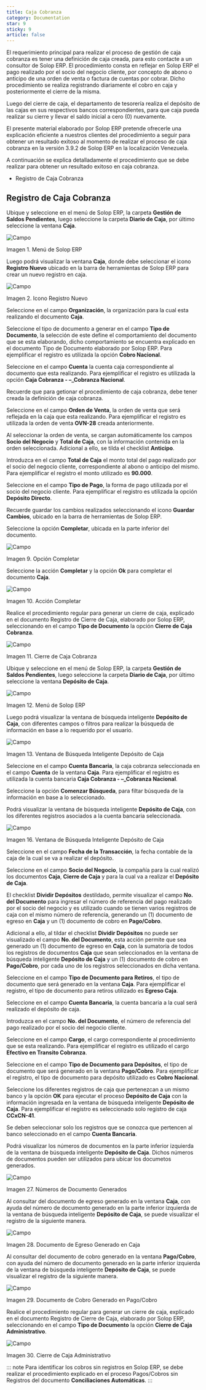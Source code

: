 ```yaml
---
title: Caja Cobranza
category: Documentation
star: 9
sticky: 9
article: false
---
```


El requerimiento principal para realizar el proceso de gestión de caja cobranza es tener una definición de caja creada, para esto contacte a un consultor de Solop ERP. El procedimiento consta en reflejar en Solop ERP el pago realizado por el socio del negocio cliente, por concepto de abono o anticipo de una orden de venta o factura de cuentas por cobrar. Dicho procedimiento se realiza registrando diariamente el cobro en caja y posteriormente el cierre de la misma.

Luego del cierre de caja, el departamento de tesorería realiza el depósito de las cajas en sus respectivos bancos correspondientes, para que caja pueda realizar su cierre y llevar el saldo inicial a cero (0) nuevamente.

El presente material elaborado por Solop ERP pretende ofrecerle una explicación eficiente a nuestros clientes del procedimiento a seguir para obtener un resultado exitoso al momento de realizar el proceso de caja cobranza en la versión 3.9.2 de Solop ERP en la localización Venezuela.

A continuación se explica detalladamente el procedimiento que se debe realizar para obtener un resultado exitoso en caja cobranza.

- Registro de Caja Cobranza

## Registro de Caja Cobranza

Ubique y seleccione en el menú de Solop ERP, la carpeta **Gestión de Saldos Pendientes**, luego seleccione la carpeta **Diario de Caja**, por último seleccione la ventana **Caja**.

![Campo](/assets/img/docs/balance-management/bam-balance-image36.png)

Imagen 1. Menú de Solop ERP

Luego podrá visualizar la ventana **Caja**, donde debe seleccionar el icono **Registro Nuevo** ubicado en la barra de herramientas de Solop ERP para crear un nuevo registro en caja.

![Campo](/assets/img/docs/balance-management/bam-balance-image37.png)

Imagen 2. Icono Registro Nuevo

Seleccione en el campo **Organización**, la organización para la cual esta realizando el documento **Caja**.

Seleccione el tipo de documento a generar en el campo **Tipo de Documento**, la selección de este define el comportamiento del documento que se esta elaborando, dicho comportamiento se encuentra explicado en el documento Tipo de Documento elaborado por Solop ERP. Para ejemplificar el registro es utilizada la opción **Cobro Nacional**.

Seleccione en el campo **Cuenta** la cuenta caja correspondiente al documento que esta realizando. Para ejemplificar el registro es utilizada la opción **Caja Cobranza - –\_Cobranza Nacional**.

Recuerde que para getionar el procedimiento de caja cobranza, debe tener creada la definición de caja cobranza.

Seleccione en el campo **Orden de Venta**, la orden de venta que será reflejada en la caja que esta realizando. Para ejemplificar el registro es utilizada la orden de venta **OVN-28** creada anteriormente.

Al seleccionar la orden de venta, se cargan automáticamente los campos **Socio del Negocio** y **Total de Caja**, con la información contenida en la orden seleccionada. Adicional a ello, se tilda el checklist **Anticipo**.

Introduzca en el campo **Total de Caja** el monto total del pago realizado por el socio del negocio cliente, correspondiente al abono o anticipo del mismo. Para ejemplificar el registro el monto utilizado es **90.000**.

Seleccione en el campo **Tipo de Pago**, la forma de pago utilizada por el socio del negocio cliente. Para ejemplificar el registro es utilizada la opción **Depósito Directo**.

Recuerde guardar los cambios realizados seleccionando el icono **Guardar Cambios**, ubicado en la barra de herramientas de Solop ERP.

Seleccione la opción **Completar**, ubicada en la parte inferior del documento.

![Campo](/assets/img/docs/balance-management/bam-balance-image44.png)

Imagen 9. Opción Completar

Seleccione la acción **Completar** y la opción **Ok** para completar el documento **Caja**.

![Campo](/assets/img/docs/balance-management/bam-balance-image45.png)

Imagen 10. Acción Completar

Realice el procedimiento regular para generar un cierre de caja, explicado en el documento Registro de Cierre de Caja, elaborado por Solop ERP, seleccionando en el campo **Tipo de Documento** la opción **Cierre de Caja Cobranza**.

![Campo](/assets/img/docs/balance-management/bam-balance-image46.png)

Imagen 11. Cierre de Caja Cobranza

Ubique y seleccione en el menú de Solop ERP, la carpeta **Gestión de Saldos Pendientes**, luego seleccione la carpeta **Diario de Caja**, por último seleccione la ventana **Depósito de Caja**.

![Campo](/assets/img/docs/balance-management/bam-balance-image47.png)

Imagen 12. Menú de Solop ERP

Luego podrá visualizar la ventana de búsqueda inteligente **Depósito de Caja**, con diferentes campos o filtros para realizar la búsqueda de información en base a lo requerido por el usuario.

![Campo](/assets/img/docs/balance-management/bam-balance-image48.png)

Imagen 13. Ventana de Búsqueda Inteligente Depósito de Caja

Seleccione en el campo **Cuenta Bancaria**, la caja cobranza seleccionada en el campo **Cuenta** de la ventana **Caja**. Para ejemplificar el registro es utilizada la cuenta bancaria **Caja Cobranza - –\_Cobranza Nacional**.

Seleccione la opción **Comenzar Búsqueda**, para filtar búsqueda de la información en base a lo seleccionado.

Podrá visualizar la ventana de búsqueda inteligente **Depósito de Caja**, con los diferentes registros asociados a la cuenta bancaria seleccionada.

![Campo](/assets/img/docs/balance-management/bam-balance-image51.png)

Imagen 16. Ventana de Búsqueda Inteligente Depósito de Caja

Seleccione en el campo **Fecha de la Transacción**, la fecha contable de la caja de la cual se va a realizar el depósito.

Seleccione en el campo **Socio del Negocio**, la compañía para la cual realizó los documentos **Caja**, **Cierre de Caja** y para la cual va a realizar el **Depósito de Caja**.

El checklist **Dividir Depósitos** destildado, permite visualizar el campo **No. del Documento** para ingresar el número de referencia del pago realizado por el socio del negocio y es utilizado cuando se tienen varios registros de caja con el mismo número de referencia, generando un (1) documento de egreso en **Caja** y un (1) documento de cobro en **Pago/Cobro**.

Adicional a ello, al tildar el checklist **Dividir Depósitos** no puede ser visualizado el campo **No. del Documento**, esta acción permite que sea generado un (1) documento de egreso en **Caja**, con la sumatoria de todos los registros de documentos **Caja** que sean seleccionados en la ventana de búsqueda inteligente **Depósito de Caja** y un (1) documento de cobro en **Pago/Cobro**, por cada uno de los registros seleccionados en dicha ventana.

Seleccione en el campo **Tipo de Documento para Retiros**, el tipo de documento que será generado en la ventana **Caja**. Para ejemplificar el registro, el tipo de documento para retiros utilizado es **Egreso Caja**.

Seleccione en el campo **Cuenta Bancaria**, la cuenta bancaria a la cual será realizado el depósito de caja.

Introduzca en el campo **No. del Documento**, el número de referencia del pago realizado por el socio del negocio cliente.

Seleccione en el campo **Cargo**, el cargo correspondiente al procedimiento que se esta realizando. Para ejemplificar el registro es utilizado el cargo **Efectivo en Transito Cobranza**.

Seleccione en el campo **Tipo de Documento para Depósitos**, el tipo de documento que será generado en la ventana **Pago/Cobro**. Para ejemplificar el registro, el tipo de documento para depósito utilizado es **Cobro Nacional**.

Seleccione los diferentes registros de caja que pertenezcan a un mismo banco y la opción **OK** para ejecutar el proceso **Depósito de Caja** con la información ingresada en la ventana de búsqueda inteligente **Depósito de Caja**. Para ejemplificar el registro es seleccionado solo registro de caja **CCxCN-41**.

Se deben seleccionar solo los registros que se conozca que pertencen al banco seleccionado en el campo **Cuenta Bancaria**.

Podrá visualizar los números de documentos en la parte inferior izquierda de la ventana de búsqueda inteligente **Depósito de Caja**. Dichos números de documentos pueden ser utilizados para ubicar los documetos generados.

![Campo](/assets/img/docs/balance-management/bam-balance-image62.png)

Imagen 27. Números de Documento Generados

Al consultar del documento de egreso generado en la ventana **Caja**, con ayuda del número de documento generado en la parte inferior izquierda de la ventana de búsqueda inteligente **Depósito de Caja**, se puede visualizar el registro de la siguiente manera.

![Campo](/assets/img/docs/balance-management/bam-balance-image63.png)

Imagen 28. Documento de Egreso Generado en Caja

Al consultar del documento de cobro generado en la ventana **Pago/Cobro**, con ayuda del número de documento generado en la parte inferior izquierda de la ventana de búsqueda inteligente **Depósito de Caja**, se puede visualizar el registro de la siguiente manera.

![Campo](/assets/img/docs/balance-management/bam-balance-image64.png)

Imagen 29. Documento de Cobro Generado en Pago/Cobro

Realice el procedimiento regular para generar un cierre de caja, explicado en el documento Registro de Cierre de Caja, elaborado por Solop ERP, seleccionando en el campo **Tipo de Documento** la opción **Cierre de Caja Administrativo**.

![Campo](/assets/img/docs/balance-management/bam-balance-image65.png)

Imagen 30. Cierre de Caja Administrativo

::: note
Para identificar los cobros sin registros en Solop ERP, se debe realizar el procedimiento explicado en el proceso Pagos/Cobros sin Registros del documento **Conciliaciones Automáticas**.
:::